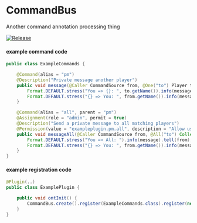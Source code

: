 # CommandBus
Another command annotation processing thing

[![Release](https://jitpack.io/v/dags-/CommandBus.svg)](https://jitpack.io/dags-/CommandBus)


#### example command code
```java
public class ExampleCommands {

    @Command(alias = "pm")
    @Description("Private message another player")
    public void message(@Caller CommandSource from, @One("to") Player to, @Join("message") String message) {
        Format.DEFAULT.stress("You => {}: ", to.getName()).info(message).tell(from);
        Format.DEFAULT.stress("{} => You: ", from.getName()).info(message).tell(to);
    }

    @Command(alias = "all", parent = "pm")
    @Assignment(role = "admin", permit = true)
    @Description("Send a private message to all matching players")
    @Permission(value = "exampleplugin.pm.all", description = "Allow use of the /pm all command")
    public void messageAll(@Caller CommandSource from, @All("to") Collection<Player> to, @Join("message") String message) {
        Format.DEFAULT.stress("You => All: ").info(message).tell(from);
        Format.DEFAULT.stress("{} => You: ", from.getName()).info(message).tell(to);
    }
}
```

#### example registration code
```java
@Plugin(..)
public class ExamplePlugin {

    public void ontInit() {
        CommandBus.create().register(ExampleCommands.class).register(new SomeOtherCommand()).submit(this);
    }
}
```
